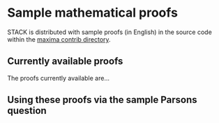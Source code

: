 # Sample mathematical proofs

STACK is distributed with sample proofs (in English) in the source code within the [maxima contrib directory](https://github.com/maths/moodle-qtype_stack/tree/master/stack/maxima/contrib/proofsamples).

## Currently available proofs

The proofs currently available are...

## Using these proofs via the sample Parsons question

